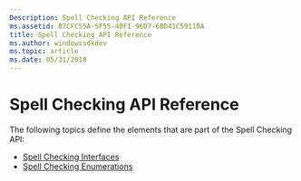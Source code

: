```yaml
---
Description: Spell Checking API Reference
ms.assetid: 87CFC55A-5F55-40F1-96D7-6BD41C59110A
title: Spell Checking API Reference
ms.author: windowssdkdev
ms.topic: article
ms.date: 05/31/2018
---
```


# Spell Checking API Reference

The following topics define the elements that are part of the Spell Checking API:

-   [Spell Checking Interfaces](spell-checker-interfaces.md)
-   [Spell Checking Enumerations](spell-checker-enumerations.md)

 

 




